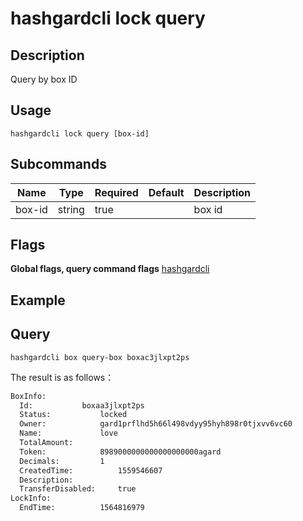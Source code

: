 # hashgardcli lock query

## Description
Query by box ID

## Usage
```shell
hashgardcli lock query [box-id]
```

## Subcommands

| Name| Type  | Required | Default   | Description        |
| ------ | ------ | -------- | ------ | ------------ |
| box-id | string | true       |        | box id |



## Flags

**Global flags, query command flags** [hashgardcli](../README.md)

## Example
## Query

```shell
hashgardcli box query-box boxac3jlxpt2ps
```

The result is as follows：

```txt
BoxInfo:
  Id:			boxaa3jlxpt2ps
  Status:			locked
  Owner:			gard1prflhd5h66l498vdyy95hyh898r0tjxvv6vc60
  Name:				love
  TotalAmount:
  Token:			8989000000000000000000agard
  Decimals:			1
  CreatedTime:			1559546607
  Description:
  TransferDisabled:		true
LockInfo:
  EndTime:			1564816979
```
